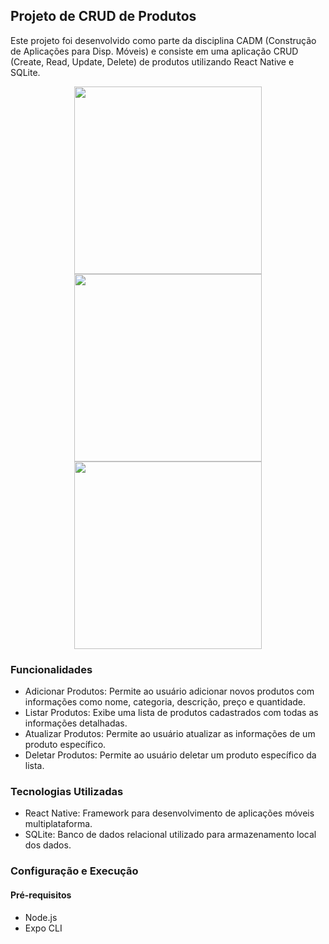 ## Projeto de CRUD de Produtos
Este projeto foi desenvolvido como parte da disciplina CADM (Construção de Aplicações para Disp. Móveis) e consiste em uma aplicação CRUD (Create, Read, Update, Delete) de produtos utilizando React Native e SQLite.

<p align="center"> 
<img src="https://github.com/user-attachments/assets/5708c9da-3036-404c-b358-f6b13c0833a8" width="300">
<img src="https://github.com/user-attachments/assets/a3ca9278-922c-4f9a-b36b-7574341ea5d1" width="300">
<img src="https://github.com/user-attachments/assets/69a97248-862a-4b2f-adc4-c0b2f7a0b0b6" width="300">
</p>


### Funcionalidades
- Adicionar Produtos: Permite ao usuário adicionar novos produtos com informações como nome, categoria, descrição, preço e quantidade.
- Listar Produtos: Exibe uma lista de produtos cadastrados com todas as informações detalhadas.
- Atualizar Produtos: Permite ao usuário atualizar as informações de um produto específico.
- Deletar Produtos: Permite ao usuário deletar um produto específico da lista.

### Tecnologias Utilizadas
- React Native: Framework para desenvolvimento de aplicações móveis multiplataforma.
- SQLite: Banco de dados relacional utilizado para armazenamento local dos dados.

### Configuração e Execução
#### Pré-requisitos
- Node.js
- Expo CLI
